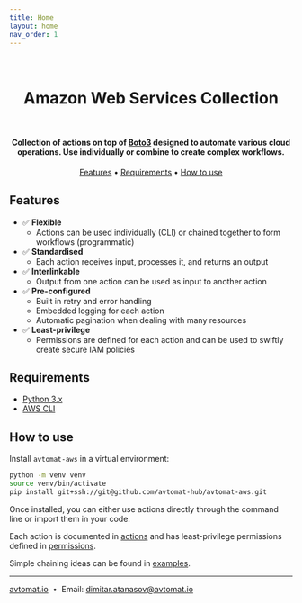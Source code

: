 ```yaml
---
title: Home
layout: home
nav_order: 1
---
```


<h1 align="center">
  <br>
  Amazon Web Services Collection
  <br>
  <br>
</h1>

<h4 align="center">Collection of actions on top of <a href="https://boto3.amazonaws.com/v1/documentation/api/latest/index.html" target="_blank">Boto3</a> designed to automate various cloud operations. Use individually or combine to create complex workflows.</h4>

<p align="center">
  <a href="#features">Features</a> •
  <a href="#requirements">Requirements</a> •
  <a href="#how-to-use">How to use</a>
</p>


## Features

- ✅ **Flexible** 
  - Actions can be used individually (CLI) or chained together to form workflows (programmatic)
- ✅ **Standardised** 
  - Each action receives input, processes it, and returns an output 
- ✅ **Interlinkable** 
  - Output from one action can be used as input to another action
- ✅ **Pre-configured**
  - Built in retry and error handling 
  - Embedded logging for each action
  - Automatic pagination when dealing with many resources
- ✅ **Least-privilege** 
  - Permissions are defined for each action and can be used to swiftly create secure IAM policies


## Requirements

- <a href="https://www.python.org/downloads/" target="_blank">Python 3.x</a>
- <a href="https://docs.aws.amazon.com/cli/latest/userguide/cli-chap-getting-started.html" target="_blank">AWS CLI</a>


## How to use

Install `avtomat-aws` in a virtual environment:

```bash
python -m venv venv
source venv/bin/activate
pip install git+ssh://git@github.com/avtomat-hub/avtomat-aws.git
```

Once installed, you can either use actions directly through the command line or import them in your code.

Each action is documented in [actions](actions) and has least-privilege permissions defined in [permissions](permissions).

Simple chaining ideas can be found in [examples](examples).

---

[avtomat.io](https://www.avtomat.io) &nbsp;•&nbsp;
Email: [dimitar.atanasov@avtomat.io](mailto:dimitar.atanasov@avtomat.io)

